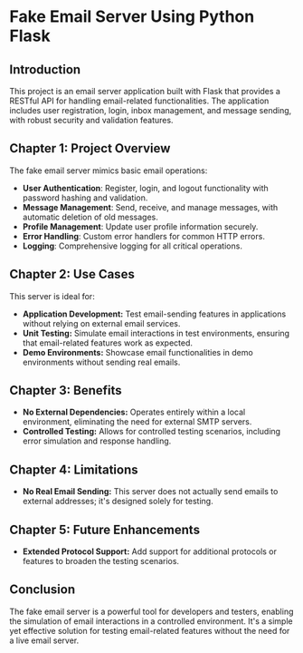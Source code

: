 # Fake Email Server Using Python Flask

## Introduction
This project is an email server application built with Flask that provides a RESTful API for handling email-related functionalities. The application includes user registration, login, inbox management, and message sending, with robust security and validation features.

[](app.jpeg)

## Chapter 1: Project Overview
The fake email server mimics basic email operations:
- **User Authentication**: Register, login, and logout functionality with password hashing and validation.
- **Message Management**: Send, receive, and manage messages, with automatic deletion of old messages.
- **Profile Management**: Update user profile information securely.
- **Error Handling**: Custom error handlers for common HTTP errors.
- **Logging**: Comprehensive logging for all critical operations.

## Chapter 2: Use Cases
This server is ideal for:
- **Application Development:** Test email-sending features in applications without relying on external email services.
- **Unit Testing:** Simulate email interactions in test environments, ensuring that email-related features work as expected.
- **Demo Environments:** Showcase email functionalities in demo environments without sending real emails.

## Chapter 3: Benefits
- **No External Dependencies:** Operates entirely within a local environment, eliminating the need for external SMTP servers.
- **Controlled Testing:** Allows for controlled testing scenarios, including error simulation and response handling.

## Chapter 4: Limitations
- **No Real Email Sending:** This server does not actually send emails to external addresses; it's designed solely for testing.

## Chapter 5: Future Enhancements
- **Extended Protocol Support:** Add support for additional protocols or features to broaden the testing scenarios.

## Conclusion
The fake email server is a powerful tool for developers and testers, enabling the simulation of email interactions in a controlled environment. It's a simple yet effective solution for testing email-related features without the need for a live email server.

